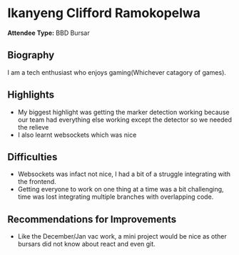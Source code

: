 # Ikanyeng Clifford Ramokopelwa


**Attendee Type:** BBD Bursar


## Biography

I am a tech enthusiast who enjoys gaming(Whichever catagory of games).



## Highlights

- My biggest highlight was getting the marker detection working because our team had everything else working except the detector so we needed the relieve
- I also learnt websockets which was nice



## Difficulties

- Websockets was infact not nice, I had a bit of a struggle integrating with the frontend.
- Getting everyone to work on one thing at a time was a bit challenging, time was lost integrating multiple branches with overlapping code.

## Recommendations for Improvements

- Like the December/Jan vac work, a mini project would be nice as other bursars did not know about react and even git.

